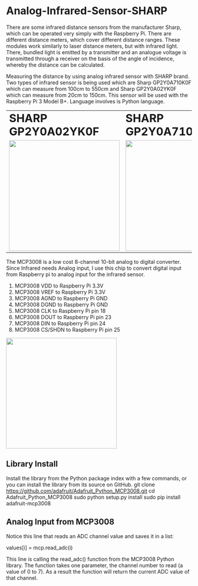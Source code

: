 # Analog-Infrared-Sensor-SHARP
There are some infrared distance sensors from the manufacturer Sharp, which can be operated very simply with the Raspberry Pi. There are different distance meters, which cover different distance ranges. These modules work similarly to laser distance meters, but with infrared light. There, bundled light is emitted by a transmitter and an analogue voltage is transmitted through a receiver on the basis of the angle of incidence, whereby the distance can be calculated.

Measuring the distance by using analog infrared sensor with SHARP brand. Two types of infrared sensor is being used which are Sharp GP2Y0A710K0F which can measure from 100cm to 550cm and  Sharp GP2Y0A02YK0F which can measure from 20cm to 150cm. This sensor will be used with the Raspberry Pi 3 Model B+. Language involves is Python language.


<table border="0">
 <tr>
    <td><b style="font-size:30px">SHARP GP2Y0A02YK0F</b></td>
    <td><b style="font-size:30px">SHARP GP2Y0A710K0F</b></td>
    <td><b style="font-size:30px">RASPBERRY PI 3 MODEL B+</b></td>
 </tr>
 <tr>
    <td><img src="https://user-images.githubusercontent.com/54172575/63335910-c9266180-c370-11e9-8ed4-ffd122402ad4.jpg" width="300" /></td>
    <td><img src="https://user-images.githubusercontent.com/54172575/63336549-e6a7fb00-c371-11e9-92f0-e494929007bf.jpg" width="300" /></td>
    <td><img src="https://user-images.githubusercontent.com/54172575/63336903-95e4d200-c372-11e9-80f1-a3af60130970.jpg" width="300" /></td>
 </tr>
</table>

The MCP3008 is a low cost 8-channel 10-bit analog to digital converter. Since Infrared needs Analog input, I use this chip to convert digital input from Raspberry pi to analog input for the infrared sensor. 
   1. MCP3008 VDD to Raspberry Pi 3.3V
   2. MCP3008 VREF to Raspberry Pi 3.3V
   3. MCP3008 AGND to Raspberry Pi GND
   4. MCP3008 DGND to Raspberry Pi GND
   5. MCP3008 CLK to Raspberry Pi pin 18
   6. MCP3008 DOUT to Raspberry Pi pin 23
   7. MCP3008 DIN to Raspberry Pi pin 24
   8. MCP3008 CS/SHDN to Raspberry Pi pin 25

<img src="https://user-images.githubusercontent.com/54172575/63561801-c9e80f00-c58d-11e9-930b-efd69f71d85f.gif" width="300" />

## Library Install 
Install the library from the Python package index with a few commands, or you can install the library from its source on GitHub.
git clone https://github.com/adafruit/Adafruit_Python_MCP3008.git
cd Adafruit_Python_MCP3008
sudo python setup.py install
sudo pip install adafruit-mcp3008
   
## Analog Input from MCP3008
Notice this line that reads an ADC channel value and saves it in a list:

values[i] = mcp.read_adc(i)

This line is calling the read_adc() function from the MCP3008 Python library.  The function takes one parameter, the channel number to read (a value of 0 to 7).  As a result the function will return the current ADC value of that channel.

